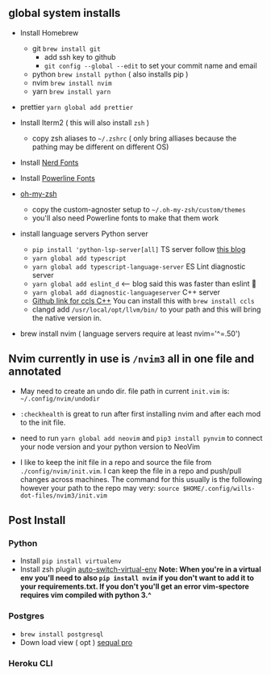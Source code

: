 ## global system installs

- Install Homebrew
  - git `brew install git`
    - add ssh key to github
    - `git config --global --edit` to set your commit name and email
  - python `brew install python` ( also installs pip )
  - nvim `brew install nvim`
  - yarn `brew install yarn`
  
- prettier `yarn global add prettier`

- Install Iterm2 ( this will also install `zsh` )
  - copy zsh aliases to `~/.zshrc` ( only bring alliases because the pathing may be different on different OS)
- Install [Nerd Fonts](https://github.com/ryanoasis/nerd-fonts#glyph-sets)
- Install [Powerline Fonts](https://github.com/powerline/fonts)
- [oh-my-zsh](https://ohmyz.sh/#install)
  - copy the custom-agnoster setup to `~/.oh-my-zsh/custom/themes`
  - you'll also need Powerline fonts to make that them work

- install language servers
  Python server
  - `pip install 'python-lsp-server[all]`
    TS server follow [this blog](https://jose-elias-alvarez.medium.com/configuring-neovims-lsp-client-for-typescript-development-5789d58ea9c)
  - `yarn global add typescript`
  - `yarn global add typescript-language-server`
    ES Lint diagnostic server
  - `yarn global add eslint_d` <-- blog said this was faster than eslint :shrug:
  - `yarn global add diagnostic-languageserver`
    C++ server
  - [Github link for ccls C++](https://github.com/MaskRay/ccls/wiki/Install) You can install this with `brew install ccls`
  - clangd add `/usr/local/opt/llvm/bin/` to your path and this will bring the native version in.
- brew install nvim ( language servers require at least nvim='^=.50')

## Nvim currently in use is `/nvim3` all in one file and annotated

- May need to create an undo dir. file path in current `init.vim` is: `~/.config/nvim/undodir`
- `:checkhealth` is great to run after first installing nvim and after each mod to the init file.
- need to run `yarn global add neovim` and `pip3 install pynvim` to connect your node version and your python version to NeoVim

- I like to keep the init file in a repo and source the file from `./config/nvim/init.vim`. I can keep the file in a repo and push/pull changes across machines. The command for this usually is the following however your path to the repo may very: `source $HOME/.config/wills-dot-files/nvim3/init.vim`

## Post Install

### Python
- Install `pip install virtualenv`
- Install zsh plugin [auto-switch-virtual-env](https://github.com/MichaelAquilina/zsh-autoswitch-virtualenv)
**Note: When you're in a virtual env you'll need to also `pip install nvim` if you don't want to add it to your requirements.txt. If you don't you'll get an error vim-spectore requires vim compiled with python 3.^**

### Postgres
- `brew install postgresql`
- Down load view ( opt ) [sequal pro](https://sequelpro.com/)

### Heroku CLI

